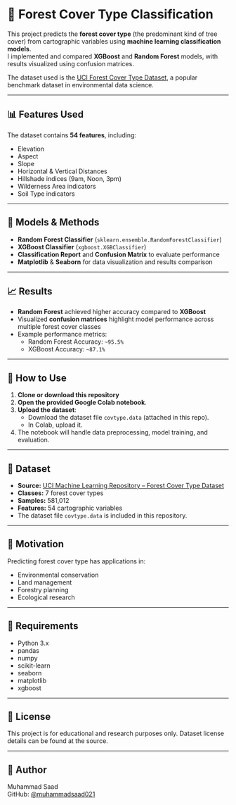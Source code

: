 # 🌲 Forest Cover Type Classification

This project predicts the **forest cover type** (the predominant kind of tree cover) from cartographic variables using **machine learning classification models**.  
I implemented and compared **XGBoost** and **Random Forest** models, with results visualized using confusion matrices.  

The dataset used is the [UCI Forest Cover Type Dataset](https://archive.ics.uci.edu/dataset/31/covertype), a popular benchmark dataset in environmental data science.

---

## 📊 Features Used

The dataset contains **54 features**, including:

- Elevation
- Aspect
- Slope
- Horizontal & Vertical Distances
- Hillshade indices (9am, Noon, 3pm)
- Wilderness Area indicators
- Soil Type indicators

---

## 🧪 Models & Methods

- **Random Forest Classifier** (`sklearn.ensemble.RandomForestClassifier`)
- **XGBoost Classifier** (`xgboost.XGBClassifier`)
- **Classification Report** and **Confusion Matrix** to evaluate performance
- **Matplotlib** & **Seaborn** for data visualization and results comparison

---

## 📈 Results

- **Random Forest** achieved higher accuracy compared to **XGBoost**
- Visualized **confusion matrices** highlight model performance across multiple forest cover classes
- Example performance metrics:
  - Random Forest Accuracy: `~95.5%`
  - XGBoost Accuracy: `~87.1%`

---

## 🚀 How to Use

1. **Clone or download this repository**  
2. **Open the provided Google Colab notebook**.
3. **Upload the dataset**:
   - Download the dataset file `covtype.data` (attached in this repo).
   - In Colab, upload it.
4. The notebook will handle data preprocessing, model training, and evaluation.


---

## 📁 Dataset

- **Source:** [UCI Machine Learning Repository – Forest Cover Type Dataset](https://archive.ics.uci.edu/dataset/31/covertype)
- **Classes:** 7 forest cover types
- **Samples:** 581,012
- **Features:** 54 cartographic variables
- The dataset file `covtype.data` is included in this repository.

---

## 🧠 Motivation

Predicting forest cover type has applications in:

- Environmental conservation
- Land management
- Forestry planning
- Ecological research

---

## 📌 Requirements

- Python 3.x
- pandas
- numpy
- scikit-learn
- seaborn
- matplotlib
- xgboost

---

## 📜 License

This project is for educational and research purposes only. Dataset license details can be found at the source.

---

## 👤 Author

Muhammad Saad  
GitHub: [@muhammadsaad021](https://github.com/muhammadsaad021)
